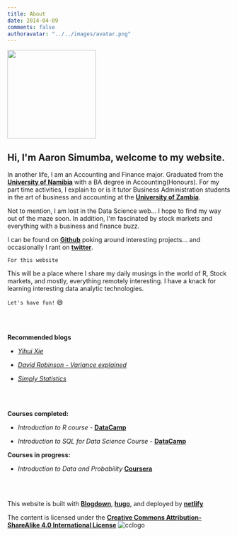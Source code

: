 ```yaml
---
title: About
date: 2014-04-09
comments: false
authoravatar: "../../images/avatar.png"
---
```



<img align="center" width="200" height="200" src="../../images/avatar.png">

Hi, I'm Aaron Simumba, welcome to my website.
-----------------------------------------
In another life, I am an Accounting and Finance major. Graduated from the [**University of Namibia**](http://unam.edu.na/) with a BA degree in Accounting(Honours). For my part time activities, I explain to or is it tutor Business Administration students in the art of business and accounting at the [**University of Zambia**](https://www.unza.zm/).

Not to mention, I am lost in the Data Science web... I hope to find my way out of the maze soon. In addition, I'm fascinated by stock markets and everything with a business and finance buzz. 

I can be found on [**Github**](https://github.com/asimumba/) poking around interesting projects... and occasionally I rant on [**twitter**](https://twitter.com/zedsamurai/).

`For this website`

This will be a place where I share my daily musings in the world of R, Stock markets, and mostly, everything remotely interesting. I have a knack for learning interesting data analytic technologies.

`Let's have fun!` :smile:

<br><br>

**Recommended blogs**

- [*Yihui Xie*](https://yihui.name/en/)

- [*David Robinson - Variance explained*](http://varianceexplained.org/)

- [*Simply Statistics*](https://simplystatistics.org/)

<br><br>

**Courses completed:**

- _Introduction to R course_ - [**DataCamp**](https://www.datacamp.com/statement-of-accomplishment/course/284ca241bbb76f34add2d7c8a7ad4d4a8167d7f2)

- _Introduction to SQL for Data Science Course_ - [**DataCamp**](https://www.datacamp.com/statement-of-accomplishment/course/9c58b5ae8c2e5918dbee19f70e9bf797686b9ddd)

**Courses in progress:**

- _Introduction to Data and Probability_ [**Coursera**](https://www.coursera.org/learn/probability-intro?authMode=login)

<br><br>

This website is built with [**Blogdown**](https://github.com/rstudio/blogdown), [**hugo**](https://gohugo.io/), and deployed by [**netlify**](https://www.netlify.com/)

The content is licensed under the [**Creative Commons Attribution-ShareAlike 4.0 International License**](https://creativecommons.org/licenses/by-sa/4.0/)
![cclogo](https://user-images.githubusercontent.com/24398851/31635963-64f882f8-b2d1-11e7-9b98-3fbe3e08af96.png)




